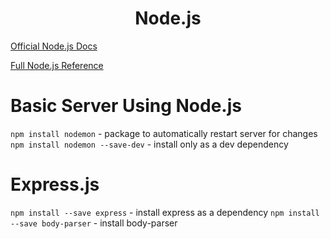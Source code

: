 <h1 style='text-align:center'>Node.js</h1>

[Official Node.js Docs](https://nodejs.org/en/learn/getting-started/introduction-to-nodejs)

[Full Node.js Reference](https://nodejs.org/dist/v23.5.0/docs/api/)

# Basic Server Using Node.js

`npm install nodemon` - package to automatically restart server for changes
`npm install nodemon --save-dev` - install only as a dev dependency

# Express.js

`npm install --save express` - install express as a dependency
`npm install --save body-parser` - install body-parser
